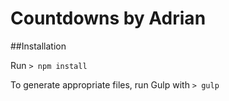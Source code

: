 # Countdowns by Adrian

##Installation

Run `> npm install`

To generate appropriate files, run Gulp with `> gulp`